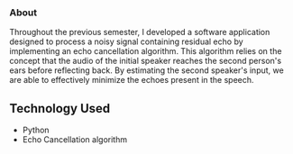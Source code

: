 ### About
Throughout the previous semester, I developed a software application designed to process a noisy signal containing residual echo by implementing an echo cancellation algorithm. This algorithm relies on the concept that the audio of the initial speaker reaches the second person's ears before reflecting back. By estimating the second speaker's input, we are able to effectively minimize the echoes present in the speech.
## Technology Used
* Python
* Echo Cancellation algorithm
  
